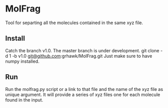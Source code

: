 MolFrag
=======
Tool for separting all the molecules contained in the same xyz file.

Install
-------
Catch the branch v1.0.
The master branch is under development.
    git clone  -d 1 -b v1.0 git@github.com:grhawk/MolFrag.git
Just make sure to have numpy installed.

Run
---
Run the molfrag.py script or a link to that file and the name of the xyz file as unique argument. It will provide a series of xyz files one for each molecule found in the input.

